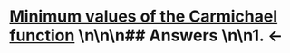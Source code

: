 # [Minimum values of the Carmichael function](https://projecteuler.net/problem=533) \n\n\n## Answers \n\n1. &larr;
